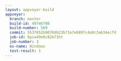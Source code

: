 ```yaml
---
layout: appveyor-build
appveyor:
  branch: master
  build-id: 49746708
  build-number: 569
  commit: 5537652b90769b23b73a7e6897c4a9c3a634ecfd
  job-id: 6psa49e0c82m71ht
  job-number: 3
  os-name: Windows
  test-result: 1
---
```

